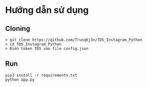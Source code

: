 # Hướng dẫn sử dụng 

## Cloning
```
> git clone https://github.com/TrunqKj3n/TDS_Instagram_Python
> cd TDS_Instagram_Python
> Điền token TDS vào file config.json
```
## Run
```
pip3 install -r requirements.txt
python app.py
```
